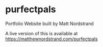 # purfectpals
Portfolio Website built by Matt Nordstrand

A live version of this is available at <a href="https://matthewnordstrand.com/purfectpals">https://matthewnordstrand.com/purfectpals</a>